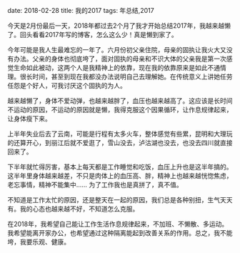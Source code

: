 date: 2018-02-28
title: 我的2017
tags: 年总结,2017

今天是2月份最后一天，2018年都过去2个月了我才开始总结2017年，我越来越懒了。回头看看2017年写的博客，怎么这么少！真是懒到家了。

今年可能是我人生最难忘的一年了。六月份初父亲住院，母亲的固执让我火大又没有办法。父亲的身体也彻底垮了，面对固执的母亲和不识大体的父亲我是第一次感觉生命如此被动，这两个人是我精神上的依靠，现在我的依靠原来是如此不通情理。很长时间，甚至到现在我都没办法说明自己去理解她。在传统意义上讲她任劳任怨是个好人，可我讨厌这个固执的为人。

越来越懒了，身体不爱动弹，也越来越胖了，血压也越来越高了。这应该是长时间不运动的原因，不运动的原因就是懒，我得克服这个因果循环，让作息规律起来，让身体瘦下来。

上半年失业后去了云南，可能是行程有太多火车，整体感觉有些累，昆明和大理玩的还算开心，到丽江后就不爱逛了，雪山没去，泸沽湖也没去，也没去四川就直接回来了。

下半年就忙得厉害，基本上每天都是工作睡觉和吃饭，血压上升也是这半年搞的。这半年里身体越来越差，不只是肉体上的血压高、胖，精神上也越来越恍惚焦虑，老忘事情，精神不能集中…… 为了工作我也是真拼了，真不值。

不知道是工作太忙的原因，还是整天在一起的原因，我们总是各种别扭，生气天天有。我的心态也越来越不好，不知道怎么克服。

在2018年，我希望自己能让工作生活作息规律起来，不加班、不懒散、多运动。我希望能离开家办公，也希望通过这种隔离能起到改善关系的作用。总之，我不能垮，我要乐观、健康。


